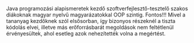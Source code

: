 Java programozási alapismeretek kezdő szoftverfejlesztő-tesztelő szakos diákoknak magyar nyelvű magyarázatokkal OOP szintig.
Fontos!!! Mivel a tananyag kezdőknek szól elsősorban, így bizonyos részeknél a tiszta kódolás elvei, 
illetve más erőforrásbarát megoldások nem feltétlenül érvényesültek, ahol esetleg azok nehezítették volna a megértést.
